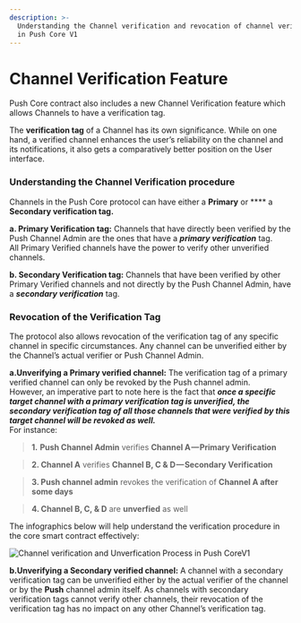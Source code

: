 ```yaml
---
description: >-
  Understanding the Channel verification and revocation of channel verification
  in Push Core V1
---
```


# Channel Verification Feature

Push  Core contract also includes a new Channel Verification feature which allows Channels to have a verification tag.

The **verification tag** of a Channel has its own significance. While on one hand, a verified channel enhances the user’s reliability on the channel and its notifications, it also gets a comparatively better position on the User interface.&#x20;

### **Understanding the Channel Verification procedure**

Channels in the Push Core protocol can have either a **Primary** or **** a **Secondary verification tag.**

**a. Primary Verification tag:** Channels that have directly been verified by the Push Channel Admin are the ones that have a _**primary verification**_ tag.\
All Primary Verified channels have the power to verify other unverified channels.

**b. Secondary Verification tag:** Channels that have been verified by other Primary Verified channels and not directly by the Push Channel Admin, have a _**secondary verification**_ tag.

### **Revocation of the Verification Tag**

The protocol also allows revocation of the verification tag of any specific channel in specific circumstances. Any channel can be unverified either by the Channel’s actual verifier or Push Channel Admin.

**a.Unverifying a Primary verified channel:** The verification tag of a primary verified channel can only be revoked by the Push channel admin. \
However, an imperative part to note here is the fact that _**once a specific target channel with a primary verification tag is unverified, the secondary verification tag of all those channels that were verified by this target channel will be revoked as well.**_\
For instance:

> &#x20;**1.** **Push Channel Admin** verifies **Channel A — Primary Verification**

> **2. Channel A** verifies **Channel B, C & D — Secondary Verification**

> **3. Push channel admin** revokes the verification of **Channel A after some days**

> **4. Channel B, C, & D** are **unverfied** as well

The infographics below will help understand the verification procedure in the core smart contract effectively:

![Channel verification and Unverfication Process in Push CoreV1](<../../../.gitbook/assets/image (14).png>)

**b.Unverifying a Secondary verified channel:** A channel with a secondary verification tag can be unverified either by the actual verifier of the channel or by the **Push** channel admin itself. As channels with secondary verification tags cannot verify other channels, their revocation of the verification tag has no impact on any other Channel’s verification tag.
